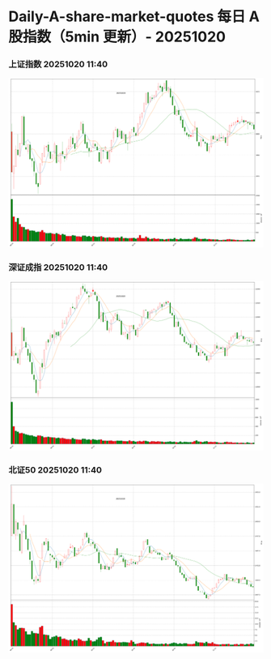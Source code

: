 
# Daily-A-share-market-quotes 每日 A 股指数（5min 更新）- 20251020

### 上证指数 20251020 11:40
![](./fig/2025/10/20251020-sh000001.png)

### 深证成指 20251020 11:40
![](./fig/2025/10/20251020-sz399001.png)

### 北证50 20251020 11:40
![](./fig/2025/10/20251020-bj899050.png)
